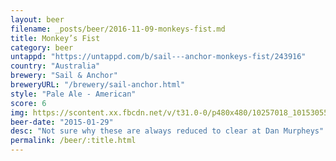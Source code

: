 ```yaml
---
layout: beer
filename: _posts/beer/2016-11-09-monkeys-fist.md
title: Monkey’s Fist
category: beer
untappd: "https://untappd.com/b/sail---anchor-monkeys-fist/243916"
country: "Australia"
brewery: "Sail & Anchor"
breweryURL: "/brewery/sail-anchor.html"
style: "Pale Ale - American"
score: 6
img: https://scontent.xx.fbcdn.net/v/t31.0-0/p480x480/10257018_10153055749583745_4285986054653809975_o.jpg?_nc_cat=101&_nc_ht=scontent.xx&oh=8956a2b9bfee289b5fdc18a14da2bec1&oe=5D82A7B9
beer-date: "2015-01-29"
desc: "Not sure why these are always reduced to clear at Dan Murpheys"
permalink: /beer/:title.html
---
```


